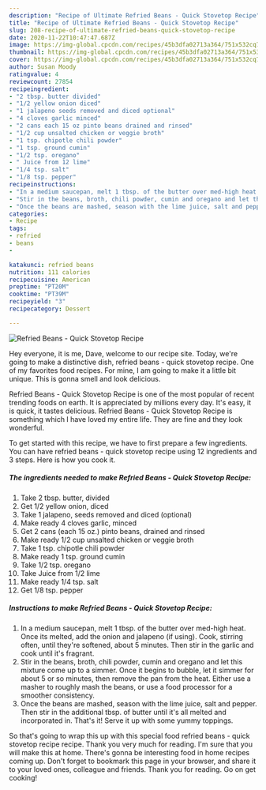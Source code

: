 ```yaml
---
description: "Recipe of Ultimate Refried Beans - Quick Stovetop Recipe"
title: "Recipe of Ultimate Refried Beans - Quick Stovetop Recipe"
slug: 208-recipe-of-ultimate-refried-beans-quick-stovetop-recipe
date: 2020-11-22T10:47:47.687Z
image: https://img-global.cpcdn.com/recipes/45b3dfa02713a364/751x532cq70/refried-beans-quick-stovetop-recipe-recipe-main-photo.jpg
thumbnail: https://img-global.cpcdn.com/recipes/45b3dfa02713a364/751x532cq70/refried-beans-quick-stovetop-recipe-recipe-main-photo.jpg
cover: https://img-global.cpcdn.com/recipes/45b3dfa02713a364/751x532cq70/refried-beans-quick-stovetop-recipe-recipe-main-photo.jpg
author: Susan Moody
ratingvalue: 4
reviewcount: 27854
recipeingredient:
- "2 tbsp. butter divided"
- "1/2 yellow onion diced"
- "1 jalapeno seeds removed and diced optional"
- "4 cloves garlic minced"
- "2 cans each 15 oz pinto beans drained and rinsed"
- "1/2 cup unsalted chicken or veggie broth"
- "1 tsp. chipotle chili powder"
- "1 tsp. ground cumin"
- "1/2 tsp. oregano"
- " Juice from 12 lime"
- "1/4 tsp. salt"
- "1/8 tsp. pepper"
recipeinstructions:
- "In a medium saucepan, melt 1 tbsp. of the butter over med-high heat. Once its melted, add the onion and jalapeno (if using). Cook, stirring often, until they&#39;re softened, about 5 minutes. Then stir in the garlic and cook until it&#39;s fragrant."
- "Stir in the beans, broth, chili powder, cumin and oregano and let this mixture come up to a simmer. Once it begins to bubble, let it simmer for about 5 or so minutes, then remove the pan from the heat. Either use a masher to roughly mash the beans, or use a food processor for a smoother consistency."
- "Once the beans are mashed, season with the lime juice, salt and pepper. Then stir in the additional tbsp. of butter until it&#39;s all melted and incorporated in. That&#39;s it! Serve it up with some yummy toppings."
categories:
- Recipe
tags:
- refried
- beans
- 

katakunci: refried beans  
nutrition: 111 calories
recipecuisine: American
preptime: "PT20M"
cooktime: "PT39M"
recipeyield: "3"
recipecategory: Dessert

---
```



![Refried Beans - Quick Stovetop Recipe](https://img-global.cpcdn.com/recipes/45b3dfa02713a364/751x532cq70/refried-beans-quick-stovetop-recipe-recipe-main-photo.jpg)

Hey everyone, it is me, Dave, welcome to our recipe site. Today, we're going to make a distinctive dish, refried beans - quick stovetop recipe. One of my favorites food recipes. For mine, I am going to make it a little bit unique. This is gonna smell and look delicious.

Refried Beans - Quick Stovetop Recipe is one of the most popular of recent trending foods on earth. It is appreciated by millions every day. It's easy, it is quick, it tastes delicious. Refried Beans - Quick Stovetop Recipe is something which I have loved my entire life. They are fine and they look wonderful.




To get started with this recipe, we have to first prepare a few ingredients. You can have refried beans - quick stovetop recipe using 12 ingredients and 3 steps. Here is how you cook it.

<!--inarticleads1-->

##### The ingredients needed to make Refried Beans - Quick Stovetop Recipe:

1. Take 2 tbsp. butter, divided
1. Get 1/2 yellow onion, diced
1. Take 1 jalapeno, seeds removed and diced (optional)
1. Make ready 4 cloves garlic, minced
1. Get 2 cans (each 15 oz.) pinto beans, drained and rinsed
1. Make ready 1/2 cup unsalted chicken or veggie broth
1. Take 1 tsp. chipotle chili powder
1. Make ready 1 tsp. ground cumin
1. Take 1/2 tsp. oregano
1. Take  Juice from 1/2 lime
1. Make ready 1/4 tsp. salt
1. Get 1/8 tsp. pepper




<!--inarticleads2-->

##### Instructions to make Refried Beans - Quick Stovetop Recipe:

1. In a medium saucepan, melt 1 tbsp. of the butter over med-high heat. Once its melted, add the onion and jalapeno (if using). Cook, stirring often, until they&#39;re softened, about 5 minutes. Then stir in the garlic and cook until it&#39;s fragrant.
1. Stir in the beans, broth, chili powder, cumin and oregano and let this mixture come up to a simmer. Once it begins to bubble, let it simmer for about 5 or so minutes, then remove the pan from the heat. Either use a masher to roughly mash the beans, or use a food processor for a smoother consistency.
1. Once the beans are mashed, season with the lime juice, salt and pepper. Then stir in the additional tbsp. of butter until it&#39;s all melted and incorporated in. That&#39;s it! Serve it up with some yummy toppings.




So that's going to wrap this up with this special food refried beans - quick stovetop recipe recipe. Thank you very much for reading. I'm sure that you will make this at home. There's gonna be interesting food in home recipes coming up. Don't forget to bookmark this page in your browser, and share it to your loved ones, colleague and friends. Thank you for reading. Go on get cooking!
